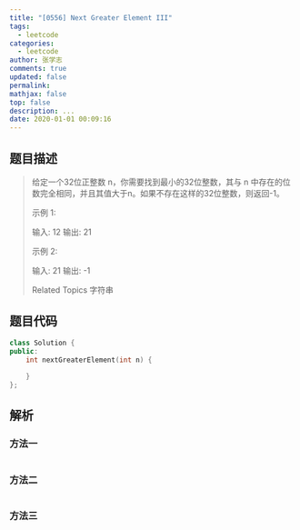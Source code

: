 ```yaml
---
title: "[0556] Next Greater Element III"
tags:
  - leetcode
categories:
  - leetcode
author: 张学志
comments: true
updated: false
permalink:
mathjax: false
top: false
description: ...
date: 2020-01-01 00:09:16
---
```


## 题目描述

> 给定一个32位正整数 n，你需要找到最小的32位整数，其与 n 中存在的位数完全相同，并且其值大于n。如果不存在这样的32位整数，则返回-1。 
> 
> 示例 1: 
> 
> 
> 输入: 12
> 输出: 21
> 
> 
> 示例 2: 
> 
> 
> 输入: 21
> 输出: -1
> 
> Related Topics 字符串

## 题目代码

```cpp
class Solution {
public:
    int nextGreaterElement(int n) {
        
    }
};
```

## 解析

### 方法一

```cpp

```

### 方法二

```cpp

```

### 方法三

```cpp

```

